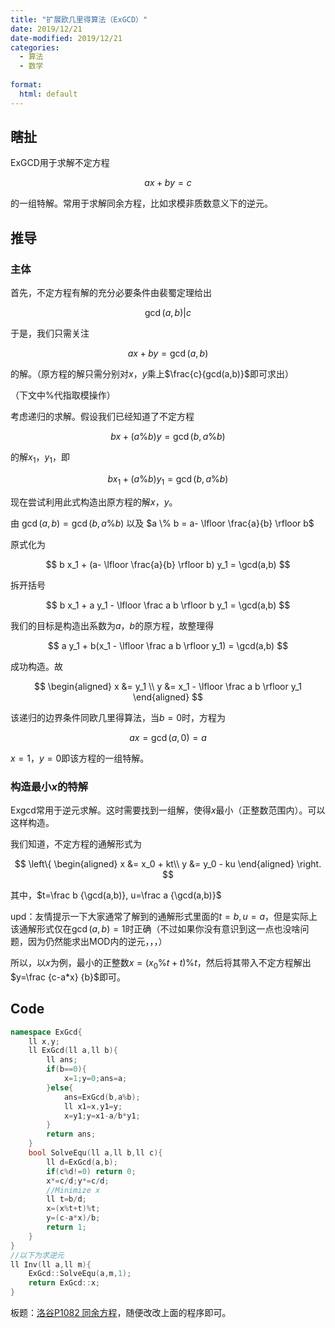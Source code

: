 ```yaml
---
title: "扩展欧几里得算法（ExGCD）"
date: 2019/12/21
date-modified: 2019/12/21
categories:
  - 算法
  - 数学
  
format:
  html: default
---
```


## 瞎扯

ExGCD用于求解不定方程

$$
ax + by = c
$$

的一组特解。常用于求解同余方程，比如求模非质数意义下的逆元。

## 推导

### 主体

首先，不定方程有解的充分必要条件由裴蜀定理给出

$$
\gcd(a,b) | c
$$

于是，我们只需关注

$$
ax + by = \gcd(a,b)
$$

的解。（原方程的解只需分别对$x$，$y$乘上$\frac{c}{gcd(a,b)}$即可求出）

（下文中%代指取模操作）

考虑递归的求解。假设我们已经知道了不定方程

$$
b x + (a \% b) y = \gcd(b, a\% b)
$$

的解$x_1$，$y_1$，即

$$
b x_1 + (a \% b) y_1 = \gcd(b, a\% b)
$$

现在尝试利用此式构造出原方程的解$x$，$y$。

由 $\gcd(a,b) = \gcd(b,a\%b)$ 以及 $a \% b = a- \lfloor \frac{a}{b} \rfloor b$

原式化为

$$
b x_1 + (a- \lfloor \frac{a}{b} \rfloor b) y_1 = \gcd(a,b)
$$

拆开括号

$$
b x_1 + a y_1 - \lfloor \frac a b \rfloor b y_1 = \gcd(a,b)
$$

我们的目标是构造出系数为$a$，$b$的原方程，故整理得

$$
a y_1 + b(x_1 - \lfloor \frac a b \rfloor y_1) = \gcd(a,b)
$$

成功构造。故

$$
\begin{aligned}
x &= y_1 \\
y &= x_1 - \lfloor \frac a b \rfloor y_1
\end{aligned}
$$

该递归的边界条件同欧几里得算法，当$b=0$时，方程为

$$
a x = \gcd(a,0) = a
$$

$x=1$，$y = 0$即该方程的一组特解。

### 构造最小$x$的特解

Exgcd常用于逆元求解。这时需要找到一组解，使得$x$最小（正整数范围内）。可以这样构造。

我们知道，不定方程的通解形式为

$$
\left\{
\begin{aligned}
x &= x_0 + kt\\
y &= y_0 - ku
\end{aligned}
\right.
$$

其中，$t=\frac b {\gcd(a,b)}, u=\frac a {\gcd(a,b)}$

upd：友情提示一下大家通常了解到的通解形式里面的$t=b, u=a$，但是实际上该通解形式仅在$\gcd(a,b)=1$时正确（不过如果你没有意识到这一点也没啥问题，因为仍然能求出MOD内的逆元，，，）

所以，以$x$为例，最小的正整数$x= (x_0 \% t +t) \% t$，然后将其带入不定方程解出$y=\frac {c-a*x} {b}$即可。

## Code

```c++
namespace ExGcd{
    ll x,y;
    ll ExGcd(ll a,ll b){
        ll ans;
        if(b==0){
            x=1;y=0;ans=a;
        }else{
            ans=ExGcd(b,a%b);
            ll x1=x,y1=y;
            x=y1;y=x1-a/b*y1;
        }
        return ans;
    }
    bool SolveEqu(ll a,ll b,ll c){
        ll d=ExGcd(a,b);
        if(c%d!=0) return 0;
        x*=c/d;y*=c/d;
        //Minimize x
        ll t=b/d;
        x=(x%t+t)%t;
        y=(c-a*x)/b;
        return 1;
    }
}
//以下为求逆元
ll Inv(ll a,ll m){
    ExGcd::SolveEqu(a,m,1);
    return ExGcd::x;
}
```

板题：[洛谷P1082 同余方程](https://www.luogu.org/problemnew/show/P1082)，随便改改上面的程序即可。
